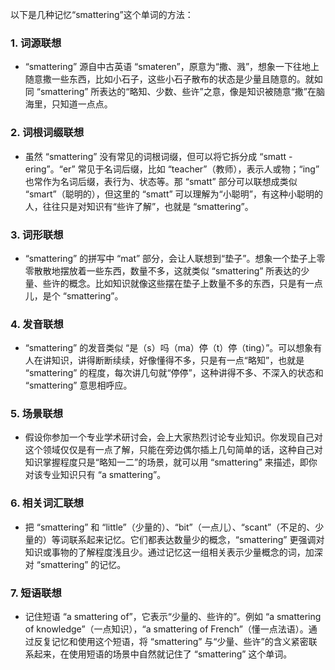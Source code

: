 以下是几种记忆“smattering”这个单词的方法：

### 1. 词源联想
 - “smattering” 源自中古英语 “smateren”，原意为“撒、溅”，想象一下往地上随意撒一些东西，比如小石子，这些小石子散布的状态是少量且随意的。就如同 “smattering” 所表达的“略知、少数、些许”之意，像是知识被随意“撒”在脑海里，只知道一点点。

### 2. 词根词缀联想
 - 虽然 “smattering” 没有常见的词根词缀，但可以将它拆分成 “smatt - ering”。“er” 常见于名词后缀，比如 “teacher”（教师），表示人或物；“ing” 也常作为名词后缀，表行为、状态等。那 “smatt” 部分可以联想成类似 “smart”（聪明的），但这里的 “smatt” 可以理解为“小聪明”，有这种小聪明的人，往往只是对知识有“些许了解”，也就是 “smattering”。

### 3. 词形联想
 - “smattering” 的拼写中 “mat” 部分，会让人联想到“垫子”。想象一个垫子上零零散散地摆放着一些东西，数量不多，这就类似 “smattering” 所表达的少量、些许的概念。比如知识就像这些摆在垫子上数量不多的东西，只是有一点儿，是个 “smattering”。

### 4. 发音联想
 - “smattering” 的发音类似 “是（s）吗（ma）停（t）停（ting）”。可以想象有人在讲知识，讲得断断续续，好像懂得不多，只是有一点“略知”，也就是 “smattering” 的程度，每次讲几句就“停停”，这种讲得不多、不深入的状态和 “smattering” 意思相呼应。

### 5. 场景联想
 - 假设你参加一个专业学术研讨会，会上大家热烈讨论专业知识。你发现自己对这个领域仅仅是有一点了解，只能在旁边偶尔插上几句简单的话，这种自己对知识掌握程度只是“略知一二”的场景，就可以用 “smattering” 来描述，即你对该专业知识只有 “a smattering”。

### 6. 相关词汇联想
 - 把 “smattering” 和 “little”（少量的）、“bit”（一点儿）、“scant”（不足的、少量的）等词联系起来记忆。它们都表达数量少的概念，“smattering” 更强调对知识或事物的了解程度浅且少。通过记忆这一组相关表示少量概念的词，加深对 “smattering” 的记忆。

### 7. 短语联想
 - 记住短语 “a smattering of”，它表示“少量的、些许的”。例如 “a smattering of knowledge”（一点知识），“a smattering of French”（懂一点法语）。通过反复记忆和使用这个短语，将 “smattering” 与“少量、些许”的含义紧密联系起来，在使用短语的场景中自然就记住了 “smattering” 这个单词。 